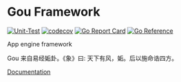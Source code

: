 # Gou Framework

[![Unit-Test](https://github.com/YaoApp/gou/actions/workflows/unit-test.yml/badge.svg)](https://github.com/YaoApp/gou/actions/workflows/unit-test.yml)
[![codecov](https://codecov.io/gh/YaoApp/gou/branch/main/graph/badge.svg?token=0Y9nhoBud9)](https://codecov.io/gh/YaoApp/gou)
[![Go Report Card](https://goreportcard.com/badge/github.com/yaoapp/gou)](https://goreportcard.com/report/github.com/yaoapp/gou)
[![Go Reference](https://pkg.go.dev/badge/github.com/yaoapp/gou.svg)](https://pkg.go.dev/github.com/yaoapp/gou)

App engine framework

Gou 来自易经姤卦。《象》曰: 天下有风，姤。后以施命诰四方。

[Documentation](https://yaoapps.com/doc)
